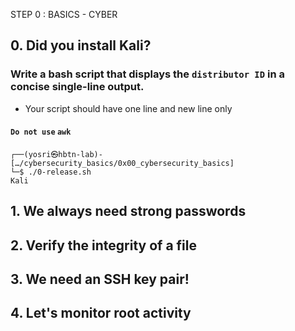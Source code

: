 STEP 0 : BASICS - CYBER

## 0. Did you install Kali?
### Write a bash script that displays the `distributor ID` in a concise single-line output.
* Your script should have one line and new line only
#### ``Do not use`` ````awk````
```
┌──(yosri㉿hbtn-lab)-[…/cybersecurity_basics/0x00_cybersecurity_basics]
└─$ ./0-release.sh
Kali
```

## 1. We always need strong passwords

## 2. Verify the integrity of a file

## 3. We need an SSH key pair!

## 4. Let's monitor root activity
